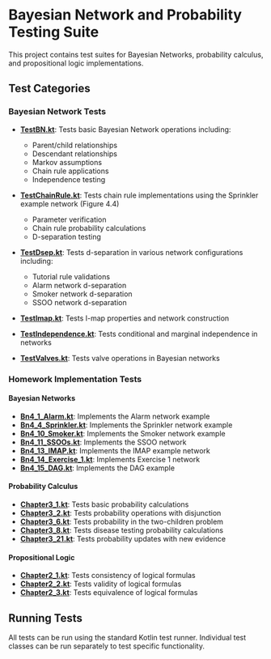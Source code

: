# Bayesian Network and Probability Testing Suite

This project contains test suites for Bayesian Networks, probability calculus, and propositional logic implementations.

## Test Categories

### Bayesian Network Tests

- **[TestBN.kt](src/test/kotlin/bayesian/TestBN.kt)**: Tests basic Bayesian Network operations including:
  - Parent/child relationships
  - Descendant relationships
  - Markov assumptions
  - Chain rule applications
  - Independence testing

- **[TestChainRule.kt](src/test/kotlin/bayesian/TestChainRule.kt)**: Tests chain rule implementations using the Sprinkler example network (Figure 4.4)
  - Parameter verification
  - Chain rule probability calculations
  - D-separation testing

- **[TestDsep.kt](src/test/kotlin/bayesian/TestDsep.kt)**: Tests d-separation in various network configurations including:
  - Tutorial rule validations
  - Alarm network d-separation
  - Smoker network d-separation
  - SSOO network d-separation

- **[TestImap.kt](src/test/kotlin/bayesian/TestImap.kt)**: Tests I-map properties and network construction
- **[TestIndependence.kt](src/test/kotlin/bayesian/TestIndependence.kt)**: Tests conditional and marginal independence in networks
- **[TestValves.kt](src/test/kotlin/bayesian/TestValves.kt)**: Tests valve operations in Bayesian networks

### Homework Implementation Tests

#### Bayesian Networks
- **[Bn4_1_Alarm.kt](src/test/kotlin/homework/bayesian_networks/Bn4_1_Alarm.kt)**: Implements the Alarm network example
- **[Bn4_4_Sprinkler.kt](src/test/kotlin/homework/bayesian_networks/Bn4_4_Sprinkler.kt)**: Implements the Sprinkler network example
- **[Bn4_10_Smoker.kt](src/test/kotlin/homework/bayesian_networks/Bn4_10_Smoker.kt)**: Implements the Smoker network example
- **[Bn4_11_SSOOs.kt](src/test/kotlin/homework/bayesian_networks/Bn4_11_SSOOs.kt)**: Implements the SSOO network
- **[Bn4_13_IMAP.kt](src/test/kotlin/homework/bayesian_networks/Bn4_13_IMAP.kt)**: Implements the IMAP example network
- **[Bn4_14_Exercise_1.kt](src/test/kotlin/homework/bayesian_networks/Bn4_14_Exercise_1.kt)**: Implements Exercise 1 network
- **[Bn4_15_DAG.kt](src/test/kotlin/homework/bayesian_networks/Bn4_15_DAG.kt)**: Implements the DAG example

#### Probability Calculus
- **[Chapter3_1.kt](src/test/kotlin/homework/probability_calculus/Chapter3_1.kt)**: Tests basic probability calculations
- **[Chapter3_2.kt](src/test/kotlin/homework/probability_calculus/Chapter3_2.kt)**: Tests probability operations with disjunction
- **[Chapter3_6.kt](src/test/kotlin/homework/probability_calculus/Chapter3_6.kt)**: Tests probability in the two-children problem
- **[Chapter3_8.kt](src/test/kotlin/homework/probability_calculus/Chapter3_8.kt)**: Tests disease testing probability calculations
- **[Chapter3_21.kt](src/test/kotlin/homework/probability_calculus/Chapter3_21.kt)**: Tests probability updates with new evidence

#### Propositional Logic
- **[Chapter2_1.kt](src/test/kotlin/homework/propositional_logic/Chapter2_1.kt)**: Tests consistency of logical formulas
- **[Chapter2_2.kt](src/test/kotlin/homework/propositional_logic/Chapter2_2.kt)**: Tests validity of logical formulas
- **[Chapter2_3.kt](src/test/kotlin/homework/propositional_logic/Chapter2_3.kt)**: Tests equivalence of logical formulas

## Running Tests

All tests can be run using the standard Kotlin test runner. Individual test classes can be run separately to test specific functionality.
